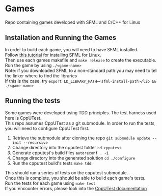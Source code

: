 # Games
Repo containing games developed with SFML and C/C++ for Linux  

## Installation and Running the Games
In order to build each game, you will need to have SFML installed.  
Follow [this tutorial](https://www.sfml-dev.org/tutorials/2.5/start-linux.php) for installing SFML for Linux.  
Then use each games makefile and `make release` to create the executable.  
Run the game by using `./<game-name>`  
Note: if you downloaded SFML to a non-standard path you may need to tell the linker where to find the libraries  
If this is the case, try `export LD_LIBRARY_PATH=<sfml-install-path>/lib && ./<game-name>`

## Running the tests
Some games were developed using TDD principles. The test harness used here is CppUTest.  
This repo assumes CppUTest as a git submodule. In order to run the tests, you will need to configure CppUTest first.  

1. Retrieve the submodule after cloning the repo `git submodule update --init --recursive`
2. Change directory into the cpputest folder `cd cpputest`
3. Generate cpputest's build files `autoreconf . -i`
4. Change directory into the generated solution `cd ./configure`
5. Run the cpputest build's tests `make tdd`

This should run a series of tests on the cpputest submodule.  
Once this is complete, you should be able to build each game's tests.  
Run the tests for each game using `make test`  
If you encounter errors, please look into the [CppUTest documentation](https://cpputest.github.io/index.html)